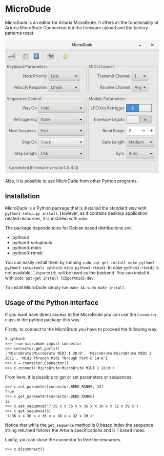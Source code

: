 # MicroDude

MicroDude is an editor for Arturia MicroBrute. It offers all the functionality of Arturia MicroBrute Connection but the firmware upload and the factory patterns reset.

![Screenshot](doc/screenshot.png)

Also, it is possible to use MicroDude from other Python programs.

## Installation
MicroDude is a Python package that is installed the standard way with `python3 setup.py install`. However, as it contains desktop application related resources, it is installed with `make`.

The package dependencies for Debian based distributions are:
- python3
- python3-setuptools
- python3-mido
- python3-rtmidi

You can easily install them by running `sudo apt-get install make python3 python3-setuptools python3-mido python3-rtmidi`.
In case `python3-rtmidi` is not available, `libportmidi` will be used as the backend. You can install it with `sudo apt-get install libportmidi-dev`.

To install MicroDude simply run `make && sudo make install`.

## Usage of the Python interface
If you want have direct access to the MicroBrute you can use the `Connector` class in the python package this way.

Firstly, to connect to the MicroBrute you have to proceed the following way.
```
$ python3
>>> from microdude import connector
>>> connector.get_ports()
['MicroBrute:MicroBrute MIDI 1 28:0', 'MicroBrute:MicroBrute MIDI 2 28:1', 'Midi Through:Midi Through Port-0 14:0']
>>> c = connector.Connector()
>>> c.connect('MicroBrute:MicroBrute MIDI 1 28:0')
```
From here, it is possible to get or set parameters or sequences.
```
>>> c.set_parameter(connector.BEND_RANGE, 12)
True
>>> c.get_parameter(connector.BEND_RANGE)
12
>>> c.set_sequence('7:36 x x 36 x x 36 x x 36 x x 32 x 39 x')
>>> c.get_sequence(6)
'7:36 x x 36 x x 36 x x 36 x x 32 x 39 x'
```
Notice that while the `get_sequence` method is 0 based index the sequence string returned follows the Arturia specifications and is 1 based index.

Lastly, you can close the connector to free the resources.
```
>>> c.disconnect()
```
